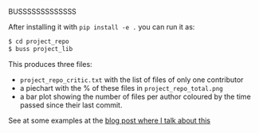 BUSSSSSSSSSSSSS

After installing it with `pip install -e .` you can run it as:

```bash
$ cd project_repo
$ buss project_lib
```

This produces three files:
- `project_repo_critic.txt` with the list of files of only one contributor
- a piechart with the % of these files in `project_repo_total.png`
- a bar plot showing the number of files per author coloured by the
time passed since their last commit.

See at some examples at the
[blog post where I talk about this](http://dpshelio.github.io/blog/2017/05/28/fortran-in-scipy-or-the-bus-factor-in-some-python-projects.html)
